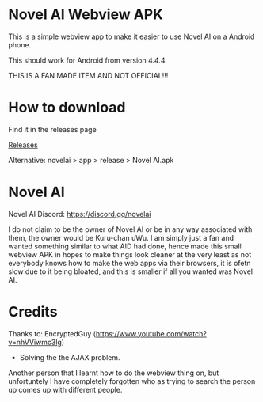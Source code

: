 # Novel AI Webview APK

This is a simple webview app to make it easier to use Novel AI on a Android phone.

This should work for Android from version 4.4.4.

THIS IS A FAN MADE ITEM AND NOT OFFICIAL!!!

# How to download

Find it in the releases page

[Releases](https://github.com/AmazingGabriel16/novelai/releases)

Alternative: novelai > app > release > Novel AI.apk

# Novel AI

Novel AI Discord: https://discord.gg/novelai

I do not claim to be the owner of Novel AI or be in any way associated with them, the owner would be Kuru-chan uWu. I am simply just a fan and wanted something similar to what AID had done, hence made this small webview APK in hopes to make things look cleaner at the very least as not everybody knows how to make the web apps via their browsers, it is ofetn slow due to it being bloated, and this is smaller if all you wanted was Novel AI.

# Credits
Thanks to:
EncryptedGuy (https://www.youtube.com/watch?v=nhVViwmc3lg)
- Solving the the AJAX problem.

Another person that I learnt how to do the webview thing on, but unfortuntely I have completely forgotten who as trying to search the person up comes up with different people.
